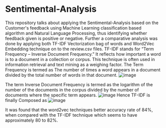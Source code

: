 # Sentimental-Analysis

This repository talks about applying the Sentimental-Analysis based on the Customer's feedback using Machine Learning classification based algorithm and Natural Language Processing, thus identifying whether feedback given is positive or negative. Further a comparative analysis was done by applying both TF-IDF Vectorization bag of words and Word2Vec Embedding technique on to the review.csv files.
TF-IDF stands for “Term Frequency – Inverse Document Frequency.” It reflects how important a word is to a document in a collection or corpus. This technique is often used in information retrieval and text mining as a weighing factor.
The Term Frequency is termed as The number of times a word appears in a document divided by the total number of words in that document.
![image](https://user-images.githubusercontent.com/63364350/116404231-12b89680-a84c-11eb-9925-25058a2a3743.png)

The term Inverse Document Frequency is termed as the logarithm of the number of the documents in the corpus divided by the number of documents where the specific term appears.
![image](https://user-images.githubusercontent.com/63364350/116404365-2f54ce80-a84c-11eb-800a-7d49ab6c5ebe.png)
Hence TF-IDF is finally Composed as 
![image](https://user-images.githubusercontent.com/63364350/116404417-3845a000-a84c-11eb-8eae-06508a690d1d.png)

It was found that the word2vec techniques better accuracy rate of 84%, when compared with the TF-IDF technique which seems to have approximately 80 to 82%. 
